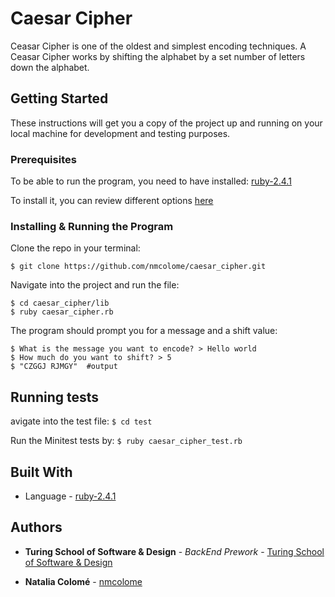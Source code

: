 # Caesar Cipher

Ceasar Cipher is one of the oldest and simplest encoding techniques. A Ceasar Cipher works by shifting the alphabet by a set number of letters down the alphabet.

## Getting Started

These instructions will get you a copy of the project up and running on your local machine for development and testing purposes.

### Prerequisites

To be able to run the program, you need to have installed: [ruby-2.4.1](https://ruby-doc.org/core-2.4.1/)

To install it, you can review different options [here](https://www.ruby-lang.org/en/documentation/installation/)


### Installing & Running the Program

Clone the repo in your terminal: 

`$ git clone https://github.com/nmcolome/caesar_cipher.git`

Navigate into the project and run the file: 
```
$ cd caesar_cipher/lib
$ ruby caesar_cipher.rb
```

The program should prompt you for a message and a shift value:

```
$ What is the message you want to encode? > Hello world
$ How much do you want to shift? > 5
$ "CZGGJ RJMGY"  #output
```

## Running tests

avigate into the test file: `$ cd test`

Run the Minitest tests by: `$ ruby caesar_cipher_test.rb`


## Built With

* Language - [ruby-2.4.1](https://ruby-doc.org/core-2.4.1/)


## Authors

* **Turing School of Software & Design** - *BackEnd Prework* - [Turing School of Software & Design](https://github.com/turingschool-examples)

* **Natalia Colomé** - [nmcolome](https://github.com/nmcolome)